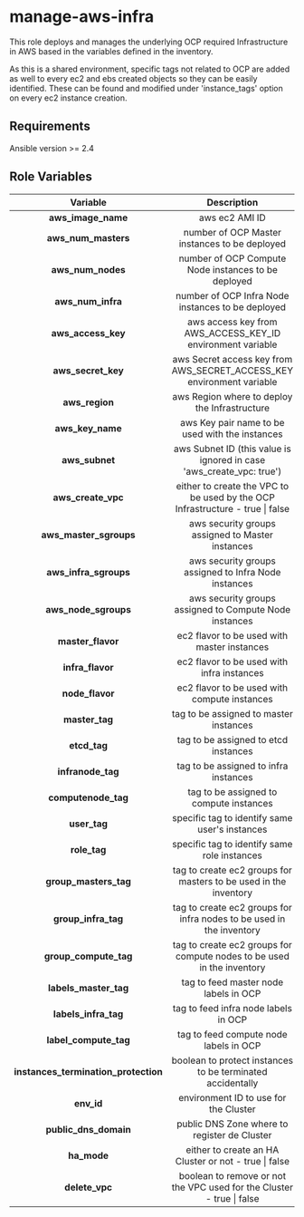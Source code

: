 manage-aws-infra
================

This role deploys and manages the underlying OCP required Infrastructure in AWS based in the variables defined in the inventory.

As this is a shared environment, specific tags not related to OCP are added as well to every ec2 and ebs created objects so they can be easily identified. These can be found and modified under 'instance_tags' option on every ec2 instance creation.

Requirements
------------

Ansible version >= 2.4

Role Variables
--------------

| Variable        | Description                           |
|:---------------:|:-------------------------------------:|
|**aws_image_name**| aws ec2 AMI ID
|**aws_num_masters**| number of OCP Master instances to be deployed
|**aws_num_nodes**| number of OCP Compute Node instances to be deployed
|**aws_num_infra**| number of OCP Infra Node instances to be deployed
|**aws_access_key**| aws access key from AWS_ACCESS_KEY_ID environment variable
|**aws_secret_key**| aws Secret access key from AWS_SECRET_ACCESS_KEY environment variable
|**aws_region**| aws Region where to deploy the Infrastructure
|**aws_key_name**| aws Key pair name to be used with the instances
|**aws_subnet**| aws Subnet ID (this value is ignored in case 'aws_create_vpc: true')
|**aws_create_vpc**| either to create the VPC to be used by the OCP Infrastructure &#45; true &#124; false
|**aws_master_sgroups**| aws security groups assigned to Master instances
|**aws_infra_sgroups**| aws security groups assigned to Infra Node instances
|**aws_node_sgroups**| aws security groups assigned to Compute Node instances
|**master_flavor**| ec2 flavor to be used with master instances
|**infra_flavor**| ec2 flavor to be used with infra instances
|**node_flavor**| ec2 flavor to be used with compute instances
|**master_tag**| tag to be assigned to master instances
|**etcd_tag**| tag to be assigned to etcd instances
|**infranode_tag**| tag to be assigned to infra instances
|**computenode_tag**| tag to be assigned to compute instances
|**user_tag**| specific tag to identify same user's instances
|**role_tag**| specific tag to identify same role instances
|**group_masters_tag**| tag to create ec2 groups for masters to be used in the inventory
|**group_infra_tag**| tag to create ec2 groups for infra nodes to be used in the inventory
|**group_compute_tag**| tag to create ec2 groups for compute nodes to be used in the inventory
|**labels_master_tag**| tag to feed master node labels in OCP
|**labels_infra_tag**| tag to feed infra node labels in OCP
|**label_compute_tag**| tag to feed compute node labels in OCP
|**instances_termination_protection**| boolean to protect instances to be terminated accidentally
|**env_id**| environment ID to use for the Cluster
|**public_dns_domain**| public DNS Zone where to register de Cluster
|**ha_mode**| either to create an HA Cluster or not &#45; true &#124; false
|**delete_vpc**| boolean to remove or not the VPC used for the Cluster &#45; true &#124; false|
